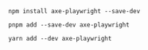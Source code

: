 ```shell renderer="common" language="js" packageManager="npm"
npm install axe-playwright --save-dev
```

```shell renderer="common" language="js" packageManager="pnpm"
pnpm add --save-dev axe-playwright
```

```shell renderer="common" language="js" packageManager="yarn"
yarn add --dev axe-playwright
```

